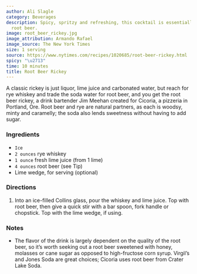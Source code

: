 ```yaml
---
author: Ali Slagle
category: Beverages
description: Spicy, spritzy and refreshing, this cocktail is essentially grown-up
  root beer.
image: root_beer_rickey.jpg
image_attribution: Armando Rafael
image_source: The New York Times
size: 1 serving
source: https://www.nytimes.com/recipes/1020685/root-beer-rickey.html
spicy: "\u2713"
time: 10 minutes
title: Root Beer Rickey
---
```


A classic rickey is just liquor, lime juice and carbonated water, but reach for rye whiskey and trade the soda water for root beer, and you get the root beer rickey, a drink bartender Jim Meehan created for Cicoria, a pizzeria in Portland, Ore. Root beer and rye are natural partners, as each is woodsy, minty and caramelly; the soda also lends sweetness without having to add sugar.

### Ingredients

* `Ice`
* `2 ounces` rye whiskey
* `1 ounce` fresh lime juice (from 1 lime)
* `4 ounces` root beer (see Tip)
* Lime wedge, for serving (optional)

### Directions

1. Into an ice-filled Collins glass, pour the whiskey and lime juice. Top with root beer, then give a quick stir with a bar spoon, fork handle or chopstick. Top with the lime wedge, if using.

### Notes

* The flavor of the drink is largely dependent on the quality of the root beer, so it’s worth seeking out a root beer sweetened with honey, molasses or cane sugar as opposed to high-fructose corn syrup. Virgil’s and Jones Soda are great choices; Cicoria uses root beer from Crater Lake Soda.